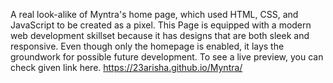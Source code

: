 A real look-alike of Myntra's home page, which used HTML, CSS, and JavaScript to be created as a pixel. This Page is equipped with a modern web development skillset because it has designs that are both sleek and responsive. Even though only the homepage is enabled, it lays the groundwork for possible future development. To see a live preview, you can check given link here.
https://23arisha.github.io/Myntra/
